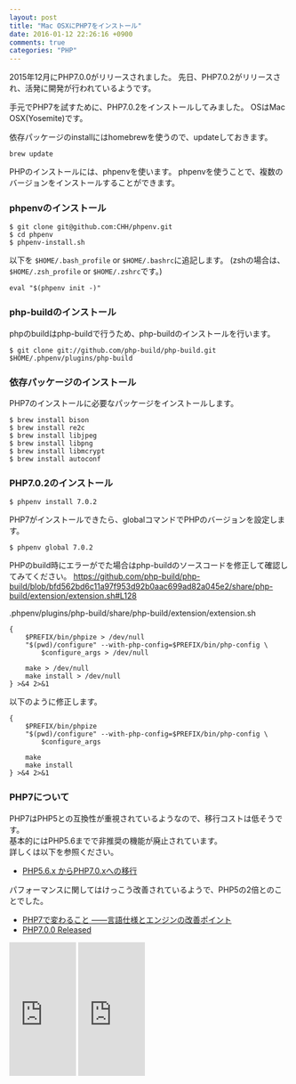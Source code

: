 ```yaml
---
layout: post
title: "Mac OSXにPHP7をインストール"
date: 2016-01-12 22:26:16 +0900
comments: true
categories: "PHP"
---
```


2015年12月にPHP7.0.0がリリースされました。
先日、PHP7.0.2がリリースされ、活発に開発が行われているようです。

手元でPHP7を試すために、PHP7.0.2をインストールしてみました。
OSはMac OSX(Yosemite)です。

依存パッケージのinstallにはhomebrewを使うので、updateしておきます。


```
brew update

```

PHPのインストールには、phpenvを使います。
phpenvを使うことで、複数のバージョンをインストールすることができます。

### phpenvのインストール

```
$ git clone git@github.com:CHH/phpenv.git
$ cd phpenv
$ phpenv-install.sh

```

以下を `$HOME/.bash_profile` or `$HOME/.bashrc`に追記します。
(zshの場合は、`$HOME/.zsh_profile` or `$HOME/.zshrc`です。)

```
eval "$(phpenv init -)"

```

### php-buildのインストール
phpのbuildはphp-buildで行うため、php-buildのインストールを行います。


```
$ git clone git://github.com/php-build/php-build.git $HOME/.phpenv/plugins/php-build

```

### 依存パッケージのインストール
PHP7のインストールに必要なパッケージをインストールします。


```
$ brew install bison
$ brew install re2c
$ brew install libjpeg
$ brew install libpng
$ brew install libmcrypt
$ brew install autoconf

```

### PHP7.0.2のインストール


```
$ phpenv install 7.0.2

```

PHP7がインストールできたら、globalコマンドでPHPのバージョンを設定します。


```
$ phpenv global 7.0.2

```

PHPのbuild時にエラーがでた場合はphp-buildのソースコードを修正して確認してみてください。
https://github.com/php-build/php-build/blob/bfd562bd6c11a97f953d92b0aac699ad82a045e2/share/php-build/extension/extension.sh#L128

.phpenv/plugins/php-build/share/php-build/extension/extension.sh

```
{
    $PREFIX/bin/phpize > /dev/null
    "$(pwd)/configure" --with-php-config=$PREFIX/bin/php-config \
        $configure_args > /dev/null

    make > /dev/null
    make install > /dev/null
} >&4 2>&1

```

以下のように修正します。


```
{
    $PREFIX/bin/phpize
    "$(pwd)/configure" --with-php-config=$PREFIX/bin/php-config \
        $configure_args

    make
    make install
} >&4 2>&1

```

### PHP7について
PHP7はPHP5との互換性が重視されているようなので、移行コストは低そうです。  
基本的にはPHP5.6までで非推奨の機能が廃止されています。  
詳しくは以下を参照ください。

* [PHP5.6.x からPHP7.0.xへの移行](https://secure.php.net/manual/ja/migration70.php)

パフォーマンスに関してはけっこう改善されているようで、PHP5の2倍とのことでした。

* [PHP7で変わること ——言語仕様とエンジンの改善ポイント](http://www.slideshare.net/hnw/phpcon-kansai20150530)
* [PHP7.0.0 Released](https://secure.php.net/archive/2015.php#id2015-12-03-1)

<iframe src="http://rcm-fe.amazon-adsystem.com/e/cm?lt1=_blank&bc1=000000&IS2=1&bg1=FFFFFF&fc1=000000&lc1=0000FF&t=syoyama-22&o=9&p=8&l=as4&m=amazon&f=ifr&ref=ss_til&asins=4774144371" style="width:120px;height:240px;" scrolling="no" marginwidth="0" marginheight="0" frameborder="0"></iframe>

<iframe src="http://rcm-fe.amazon-adsystem.com/e/cm?lt1=_blank&bc1=000000&IS2=1&bg1=FFFFFF&fc1=000000&lc1=0000FF&t=syoyama-22&o=9&p=8&l=as4&m=amazon&f=ifr&ref=ss_til&asins=4802610440" style="width:120px;height:240px;" scrolling="no" marginwidth="0" marginheight="0" frameborder="0"></iframe>
